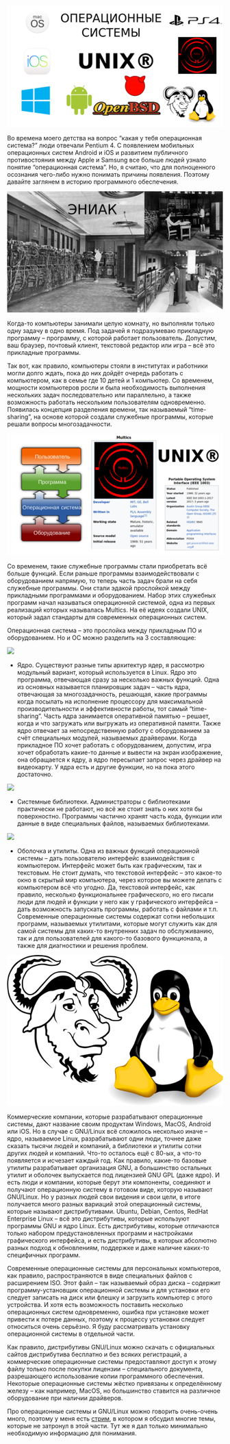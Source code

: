 ![](images/01/logo.png)

Во времена моего детства на вопрос “какая у тебя операционная система?” люди отвечали Pentium 4. C появлением мобильных операционных систем Android и iOS и развитием публичного противостояния между Apple и Samsung все больше людей узнало понятие “операционная система”.  Но, я считаю, что для полноценного осознания чего-либо нужно понимать причины появления. Поэтому давайте заглянем в историю программного обеспечения.

![](images/01/eniac.png)

Когда-то компьютеры занимали целую комнату, но выполняли только одну задачу в одно время. Под задачей я подразумеваю прикладную программу – программу, с которой работает пользователь. Допустим, ваш браузер, почтовый клиент, текстовой редактор или игра – всё это прикладные программы.

Так вот, как правило, компьютеры стояли в институтах и работники могли долго ждать, пока до них дойдёт очередь работать с компьютером, как в семье где 10 детей и 1 компьютер. Со временем, мощности компьютеров росли и была необходимость выполнения нескольких задач последовательно или параллельно, а также возможность работать нескольким пользователям одновременно. Появилась концепция разделения времени, так называемый “time-sharing”, на основе которой создали служебные программы, которые решали вопросы многозадачности.

![](images/01/os.png)

Со временем, такие служебные программы стали приобретать всё больше функций.  Если раньше программы взаимодействовали с оборудованием напрямую, то теперь часть задач брали на себя служебные программы. Они стали эдакой прослойкой между прикладными программами и оборудованием. Набор этих служебных программ начал называться операционной системой, одна из первых реализаций которых называлась Multics. На её идеях создали UNIX, который задал стандарты для современных операционных систем.

Операционная система – это прослойка между прикладным ПО и оборудованием. Но и ОС можно разделить на 3 составляющие:

![](images/01/kernel.png)

- Ядро. Существуют разные типы архитектур ядер, я рассмотрю модульный вариант, который используется в Linux.  Ядро это программа, отвечающая сразу за несколько важных функций. Одна из основных называется планировщик задач – часть ядра, отвечающая за многозадачность, решающая, какие программы когда посылать на исполнение процессору для максимальной производительности и эффективности работы, тот самый “time-sharing”. Часть ядра занимается оперативной памятью – решает, когда и что загружать или выгружать из оперативной памяти. Также ядро отвечает за непосредственную работу с оборудованием за счёт специальных модулей, называемых драйверами. Когда прикладное ПО хочет работать с оборудованием, допустим, игра хочет обработать какие-то данные и вывести на экран изображение, она обращается к ядру, а ядро пересылает запрос через драйвер на видеокарту. У ядра есть и другие функции, но на пока этого достаточно.

![](images/01/libs.png)

- Системные библиотеки. Администраторы с библиотеками практически не работают, но всё же стоит знать о них хотя бы поверхностно. Программы частично хранят часть кода, функции или данные в виде специальных файлов, называемых библиотеками.

![](images/01/shell.png)

- Оболочка и утилиты. Одна из важных функций операционной системы – дать пользователю интерфейс взаимодействия с компьютером. Интерфейс может быть как графическим, так и текстовым. Не стоит думать, что текстовой интерфейс – это какое-то окно в скрытый мир компьютера, через которое вы можете делать с компьютером всё что угодно. Да, текстовой интерфейс, как правило, несколько функциональнее графического, но его писали люди для людей и функции у него как у графического интерфейса – дать возможность запускать программы, работать с файлами и т.п. Современные операционные системы содержат сотни небольших программ, называемых утилитами, которые могут служить как для самой системы для каких-то внутренних задач по обслуживанию, так и для пользователей для какого-то базового функционала, а также для диагностики и решения проблем.

![](images/01/gnu-linux.png)

Коммерческие компании, которые разрабатывают операционные системы, дают название своим продуктам Windows, MacOS, Android или iOS. Но в случае с GNU/Linux всё сложилось несколько иначе – ядро, называемое Linux, разрабатывают одни люди, точнее даже сказать тысячи людей и компаний, а библиотеки и утилиты сотни других людей и компаний. Что-то осталось ещё с 80-ых, а что-то появляется и исчезает каждый год. Как правило, какие-то базовые утилиты разрабатывает организация GNU, а большинство остальных утилит и оболочек выпускается под лицензией GNU GPL (даже ядро). И есть люди и компании, которые берут эти компоненты, соединяют и получают операционную систему в готовом виде, которую называют GNU/Linux. Но у разных людей свои видения и свои цели, в итоге получается много разных вариаций этой операционный системы, которые называют дистрибутивами. Ubuntu, Debian, Centos, RedHat Enterprise Linux – всё это дистрибутивы, которые используют программы GNU и ядро Linux. Есть дистрибутивы, которые отличаются только набором предустановленных программ и настройками графического интерфейса, и есть дистрибутивы, в которых абсолютно разных подход к обновлениям, поддержке и даже наличие каких-то специфичных программ. 

Современные операционные системы для персональных компьютеров, как правило, распространяются в виде специальных файлов с расширением ISO. Этот файл – так называемый образ диска – содержит программу-установщик операционной системы и для установки его следует записать на диск или флешку и загрузить компьютер с этого устройства. И хотя есть возможность поставить несколько операционных систем одновременно, ошибка при установке может привести к потере данных, поэтому к процессу установки следует относиться очень серьёзно. Я буду рассматривать установку операционной системы в отдельной части.

Как правило, дистрибутивы GNU/Linux можно скачать с официальных сайтов дистрибутива бесплатно и без всяких регистраций, а коммерческие операционные системы предоставляют доступ к этому файлу только после покупки лицензии – специального документа, разрешающего использование копии программного обеспечения. Некоторые операционные системы жёстко привязаны к определённому железу – как например, MacOS, но большинство ставится на различное оборудование при наличии драйверов.

Про операционные системы и GNU/Linux можно говорить очень-очень много, поэтому у меня есть [стрим](https://youtu.be/HJEJm6pXrx0), в котором я обсудил многие темы, которые не затронул в этой части. Тут же я дал только минимально необходимую информацию для понимания.
